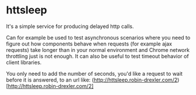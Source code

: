# httsleep

It's a simple service for producing delayed http calls.

Can for example be used to test asynchronous scenarios where you need to figure out how components behave when requests (for example ajax requests) take longer than in your normal environment and Chrome network throttling just is not enough.
It can also be useful to test timeout behavior of client libraries.

You only need to add the number of seconds, you'd like a request to wait before it is answered, to an url like: (http://httsleep.robin-drexler.com/2)[http://httsleep.robin-drexler.com/2]
